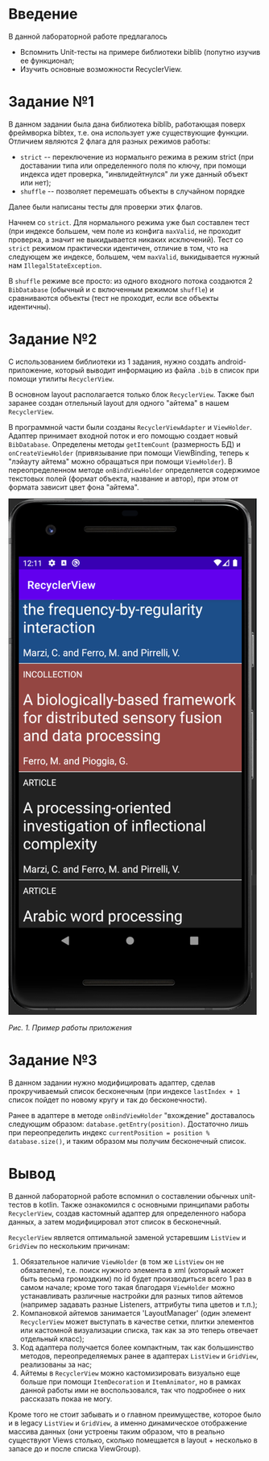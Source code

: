 # Введение
В данной лабораторной работе предлагалось 
* Вспомнить Unit-тесты на примере библиотеки biblib (попутно изучив ее функционал;
* Изучить основные возможности RecyclerView.

# Задание №1

В данном задании была дана библиотека biblib, работающая поверх фреймворка bibtex, т.е. она
использует уже существующие функции. Отличием являются 2 флага для разных режимов работы:
- `strict` -- переключение из нормальнго режима в режим strict (при доставании типа или определенного
поля по ключу, при помощи индекса идет проверка, "инвлидейтнулся" ли уже данный объект или нет);
- `shuffle` -- позволяет перемешать объекты в случайном порядке

Далее были написаны тесты для проверки этих флагов.

Начнем со `strict`. Для нормального режима уже был составлен тест (при индексе большем, чем поле
из конфига `maxValid`, не проходит проверка, а значит не выкидывается никаких исключений). Тест со
`strict` режимом практически идентичен, отличие в том, что на следующем же индексе, большем, чем
`maxValid`, выкидывается нужный нам `IllegalStateException`.

В `shuffle` режиме все просто: из одного входного потока создаются 2 `BibDatabase` (обычный и с
включенным режимом `shuffle`) и сравниваются объекты (тест не проходит, если все объекты идентичны).

# Задание №2

С использованием библиотеки из 1 задания, нужно создать android-приложение, который выводит
информацию из файла `.bib` в список при помощи утилиты `RecyclerView`.

В основном layout располагается только блок `RecyclerView`. Также был заранее создан отлельный
layout для одного "айтема" в нашем `RecyclerView`.

В программной части были созданы `RecyclerViewAdapter` и `ViewHolder`. Адаптер принимает входной
поток и его помощью создает новый `BibDatabase`. Определены методы `getItemCount` (размерность
 БД) и `onCreateViewHolder` (привязывание при помощи ViewBinding, теперь к "лэйауту айтема" можно
 обращаться при помощи `ViewHolder`). В переопределенном методе `onBindViewHolder` определяется
 содержимое текстовых полей (формат объекта, название и автор), при этом от формата зависит цвет
 фона "айтема".

![Lab3 Task](./img/lab4_app.png)

*Рис. 1. Пример работы приложения*

# Задание №3

В данном задании нужно модифицировать адаптер, сделав прокручиваемый список бесконечным (при индексе
`lastIndex + 1` список пойдет по новому кругу и так до бесконечности).

Ранее в адаптере в методе `onBindViewHolder` "вхождение" доставалось следующим образом:
`database.getEntry(position)`. Достаточно лишь при переопределить индекс `currentPosition = position
 % database.size()`, и таким образом мы получим бесконечный список.

# Вывод

В данной лабораторной работе вспомнил о составлении обычных unit-тестов в kotlin. Также ознакомился
с основными принципами работы `RecyclerView`, создав кастомный адаптер для определенного набора
данных, а затем модифицировал этот список в бесконечный.

`RecyclerView` является оптимальной заменой устаревшим `ListView` и `GridView` по нескольким
причинам:

1. Обязательное наличие `ViewHolder` (в том же `ListView` он не обязателен), т.е. поиск нужного
элемента в xml (который может быть весьма громоздким) по id будет производиться всего 1 раз в самом
начале; кроме того такая благодаря `ViewHolder` можно устанавливать различные настройки для разных
типов айтемов (например задавать разные Listeners, аттрибуты типа цветов и т.п.);
2. Компановкой айтемов занимается 'LayoutManager' (один элемент `RecyclerView` может выступать в
качестве сетки, плитки элементов или кастомной визуализации списка, так как за это теперь отвечает
отдельный класс);
3. Код адаптера получается более компактным, так как большинство методов, переопределяемых ранее в
 адаптерах `ListView` и `GridView`, реализованы за нас;
4. Айтемы в `RecyclerView` можно кастомизировать визуально еще больше при помощи `ItemDecoration` и
`ItemAnimator`, но в рамках данной работы ими не воспользовался, так что подробнее о них рассказать
покаа не могу.

Кроме того не стоит забывать и о главном преимуществе, которое было и в legacy `ListView` и
`GridView`, а именно динамическое отображение массива данных (они устроены таким образом, что в
реально существуют Views столько, сколько помещается в layout + несколько в запасе до и после
списка ViewGroup).
